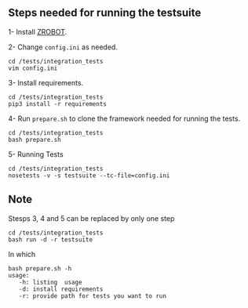 
## Steps needed for running the testsuite

1- Install [ZROBOT](https://github.com/Jumpscale/0-robot/blob/master/docs/getting_started.md).
 
2- Change ```config.ini``` as needed.
```
cd /tests/integration_tests
vim config.ini
```

3- Install requirements.
```
cd /tests/integration_tests
pip3 install -r requirements
```
   
4- Run ```prepare.sh``` to clone the framework needed for running the tests.
```
cd /tests/integration_tests
bash prepare.sh
```
   
5- Running Tests
```
cd /tests/integration_tests
nosetests -v -s testsuite --tc-file=config.ini
```
## Note
Stesps 3, 4 and 5 can be replaced by only one step
```
cd /tests/integration_tests
bash run -d -r testsuite
```
In which
```
bash prepare.sh -h
usage:
   -h: listing  usage
   -d: install requirements
   -r: provide path for tests you want to run
```
